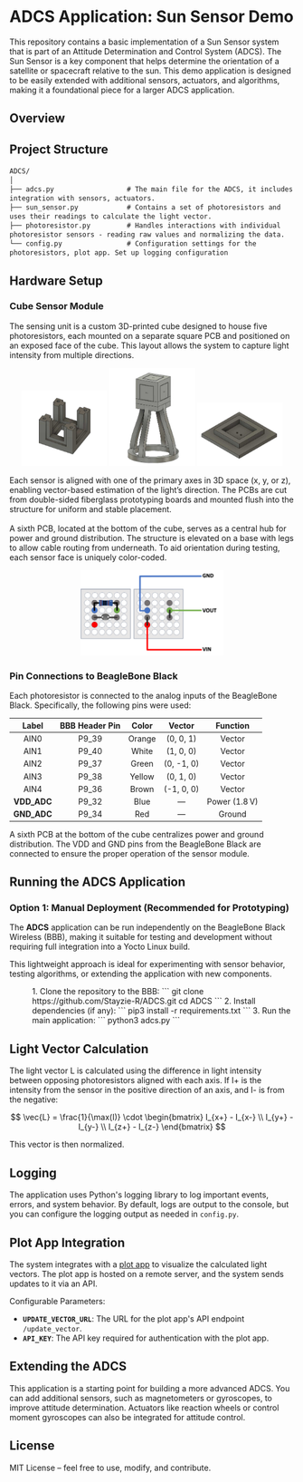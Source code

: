 
# ADCS Application: Sun Sensor Demo

This repository contains a basic implementation of a Sun Sensor system that is part of an Attitude Determination and Control System (ADCS). The Sun Sensor is a key component that helps determine the orientation of a satellite or spacecraft relative to the sun. This demo application is designed to be easily extended with additional sensors, actuators, and algorithms, making it a foundational piece for a larger ADCS application.

## Overview

## Project Structure

```
ADCS/
│
├── adcs.py                  # The main file for the ADCS, it includes integration with sensors, actuators.
├── sun_sensor.py            # Contains a set of photoresistors and uses their readings to calculate the light vector. 
├── photoresistor.py         # Handles interactions with individual photoresistor sensors - reading raw values and normalizing the data.
└── config.py                # Configuration settings for the photoresistors, plot app. Set up logging configuration 
```

## Hardware Setup
### Cube Sensor Module
The sensing unit is a custom 3D-printed cube designed to house five photoresistors, each mounted on a separate square PCB and positioned on an exposed face of the cube. This layout allows the system to capture light intensity from multiple directions.
<p align="center">
  <img src="docs/hardware1.png" alt="Cube Sensor Front View" width="30%">
  <img src="docs/hardware2.png" alt="Cube Sensor Angled View" width="30%">
  <img src="docs/hardware3.png" alt="Cube Sensor Back View" width="30%">
</p>
Each sensor is aligned with one of the primary axes in 3D space (x, y, or z), enabling vector-based estimation of the light’s direction. The PCBs are cut from double-sided fiberglass prototyping boards and mounted flush into the structure for uniform and stable placement.
<br><br>
A sixth PCB, located at the bottom of the cube, serves as a central hub for power and ground distribution. The structure is elevated on a base with legs to allow cable routing from underneath. To aid orientation during testing, each sensor face is uniquely color-coded.

<p align="center">
  <img src="docs/PCB.png" alt="PCB Connection" width="50%">
</p>

### Pin Connections to BeagleBone Black
Each photoresistor is connected to the analog inputs of the BeagleBone Black. Specifically, the following pins were used:

<table style="margin-left:auto; margin-right:auto; text-align:center;">
  <thead>
    <tr>
      <th>Label</th>
      <th>BBB Header Pin</th>
      <th>Color</th>
      <th>Vector</th>
      <th>Function</th>
    </tr>
  </thead>
  <tbody>
    <tr><td>AIN0</td><td>P9_39</td><td>Orange</td><td>(0, 0, 1)</td><td>Vector</td></tr>
    <tr><td>AIN1</td><td>P9_40</td><td>White</td><td>(1, 0, 0)</td><td>Vector</td></tr>
    <tr><td>AIN2</td><td>P9_37</td><td>Green</td><td>(0, -1, 0)</td><td>Vector</td></tr>
    <tr><td>AIN3</td><td>P9_38</td><td>Yellow</td><td>(0, 1, 0)</td><td>Vector</td></tr>
    <tr><td>AIN4</td><td>P9_36</td><td>Brown</td><td>(-1, 0, 0)</td><td>Vector</td></tr>
    <tr><td><strong>VDD_ADC</strong></td><td>P9_32</td><td>Blue</td><td>—</td><td>Power (1.8 V)</td></tr>
    <tr><td><strong>GND_ADC</strong></td><td>P9_34</td><td>Red</td><td>—</td><td>Ground</td></tr>
  </tbody>
</table>

A sixth PCB at the bottom of the cube centralizes power and ground distribution. The VDD and GND pins from the BeagleBone Black are connected to ensure the proper operation of the sensor module.

## Running the ADCS Application
### Option 1: Manual Deployment (Recommended for Prototyping)
The **ADCS** application can be run independently on the BeagleBone Black Wireless (BBB), making it suitable for testing and development without requiring full integration into a Yocto Linux build.

This lightweight approach is ideal for experimenting with sensor behavior, testing algorithms, or extending the application with new components.

<div style="margin-left: 40px;">
1. Clone the repository to the BBB:
```
git clone https://github.com/Stayzie-R/ADCS.git
cd ADCS
```
2. Install dependencies (if any):
```
pip3 install -r requirements.txt
```
3. Run the main application:
```
python3 adcs.py
```
</div>

## Light Vector Calculation
The light vector L is calculated using the difference in light intensity between opposing photoresistors aligned with each axis. If I+ is the intensity from the sensor in the positive direction of an axis, and I- is from the negative:

$$
\vec{L} = \frac{1}{\max(I)} \cdot 
\begin{bmatrix}
I_{x+} - I_{x-} \\
I_{y+} - I_{y-} \\
I_{z+} - I_{z-}
\end{bmatrix}
$$

This vector is then normalized.

## Logging
The application uses Python's logging library to log important events, errors, and system behavior. By default, logs are output to the console, but you can configure the logging output as needed in `config.py`.


## Plot App Integration
The system integrates with a [plot app](https://github.com/Stayzie-R/adcs_plot_app)  to visualize the calculated light vectors. The plot app is hosted on a remote server, and the system sends updates to it via an API.

Configurable Parameters:
- **`UPDATE_VECTOR_URL`**: The URL for the plot app's API endpoint `/update_vector`.
- **`API_KEY`**: The API key required for authentication with the plot app.

## Extending the ADCS
This application is a starting point for building a more advanced ADCS. You can add additional sensors, such as magnetometers or gyroscopes, to improve attitude determination. Actuators like reaction wheels or control moment gyroscopes can also be integrated for attitude control.

## License
MIT License – feel free to use, modify, and contribute.